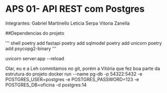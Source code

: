 # APS 01- API REST com Postgres

Integrantes:
Gabriel Martinello
Leticia Serpa 
Vitoria Zanella 

##Dependencias do projeto

''' shell
poetry add fastapi
poetry add sqlmodel
poetry add unicorn
poetry add psycopg2-binary
'''

uvicorn server:app --reload

Olar, eu e a Leh commitamos no git, porém a Vitória que fez boa parte da estrutura do projeto
docker run --name pg-db -p 54322:5432 -e POSTGRES_USER=postgres -e POSTGRES_PASSWORD=123 -e POSTGRES_DB=oficina -d postgres:14